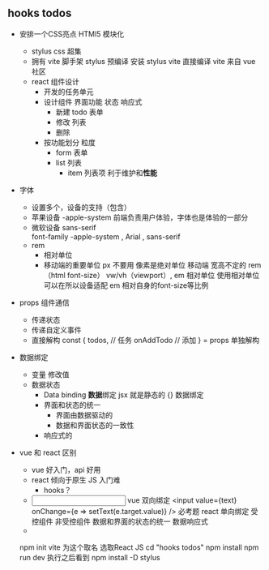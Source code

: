 ## hooks todos

- 安排一个CSS亮点  HTMl5 模块化
  - stylus
    css 超集
  - 拥有 vite 脚手架
    stylus 预编译  安装 stylus vite 直接编译
    vite 来自 vue 社区
  - react 组件设计
    - 开发的任务单元
    - 设计组件
      界面功能 状态 响应式 
      - 新建 todo  表单
      - 修改 列表
      - 删除   
    - 按功能划分 粒度
      - form  表单
      - list  列表
        - item  列表项  利于维护和**性能**

- 字体
  - 设置多个，设备的支持（包含）
  - 苹果设备 -apple-system  前端负责用户体验，字体也是体验的一部分
  - 微软设备  sans-serif  
   font-family -apple-system , Arial , sans-serif 
  - rem
    - 相对单位
    - 移动端的重要单位 px 不要用  像素是绝对单位
      移动端 宽高不定的 rem（html font-size） vw/vh（viewport）, em 相对单位 
      使用相对单位 可以在所以设备适配
      em 相对自身的font-size等比例
            
- props 组件通信
  - 传递状态
  - 传递自定义事件
  - 直接解构
    const {
      todos, // 任务
      onAddTodo // 添加
    } = props 单独解构 

- 数据绑定
  - 变量 修改值
  - 数据状态
    - Data binding **数据**绑定  jsx 就是静态的
    {} 数据绑定
    - 界面和状态的统一
      - 界面由数据驱动的
      - 数据和界面状态的一致性
    - 响应式的 



- vue 和 react 区别
  - vue 好入门，api 好用
  - react 倾向于原生 JS  入门难
    - hooks？
  - <input v-model="text" /> vue 双向绑定
      <input value={text} onChange={e => setText(e.target.value)} />  必考题
      react 单向绑定
      受控组件
      非受控组件
      数据和界面的状态的统一
      数据响应式
  - 











     npm init vite
     为这个取名
     选取React
     JS
  cd "hooks todos"
  npm install
  npm run dev
  执行之后看到
  npm install -D stylus